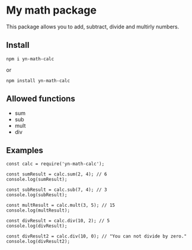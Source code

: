 # My math package

This package allows you to add, subtract, divide and multirly numbers.

## Install

```npm i yn-math-calc```

or

```npm install yn-math-calc```

## Allowed functions

- sum
- sub
- mult
- div

## Examples

```
const calc = require('yn-math-calc');

const sumResult = calc.sum(2, 4); // 6
console.log(sumResult);

const subResult = calc.sub(7, 4); // 3
console.log(subResult);

const multResult = calc.mult(3, 5); // 15
console.log(multResult);

const divResult = calc.div(10, 2); // 5
console.log(divResult);

const divResult2 = calc.div(10, 0); // "You can not divide by zero."
console.log(divResult2);
```